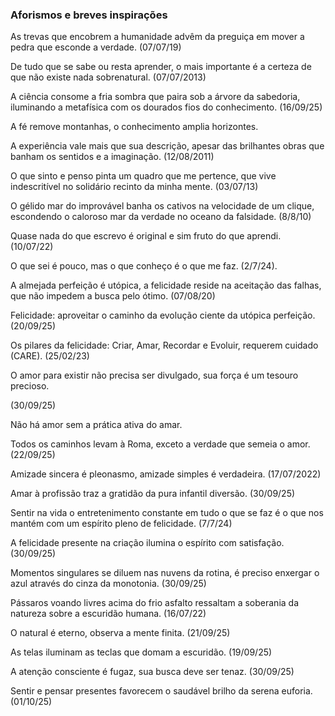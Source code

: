 ### Aforismos e breves inspirações

As trevas que encobrem a humanidade advêm da preguiça em mover a pedra que esconde a verdade. (07/07/19)

De tudo que se sabe ou resta aprender, o mais importante é a certeza de que não existe nada sobrenatural. (07/07/2013)

A ciência consome a fria sombra que paira sob a árvore da sabedoria, iluminando a metafísica com os dourados fios do conhecimento. (16/09/25)

A fé remove montanhas, o conhecimento amplia horizontes.

A experiência vale mais que sua descrição, apesar das brilhantes obras que banham os sentidos e a imaginação. (12/08/2011)

O que sinto e penso pinta um quadro que me pertence, que vive indescritível no solidário recinto da minha mente. (03/07/13)

O gélido mar do improvável banha os cativos na velocidade de um clique, escondendo o caloroso mar da verdade no oceano da falsidade. (8/8/10)

Quase nada do que escrevo é original e sim fruto do que aprendi. (10/07/22)

O que sei é pouco, mas o que conheço é o que me faz. (2/7/24).

A almejada perfeição é utópica, a felicidade reside na aceitação das falhas, que não impedem a busca pelo ótimo. (07/08/20)

Felicidade: aproveitar o caminho da evolução ciente da utópica perfeição. (20/09/25)

Os pilares da felicidade: Criar, Amar, Recordar e Evoluir, requerem cuidado (CARE). (25/02/23)

O amor para existir não precisa ser divulgado, sua força é um tesouro precioso.

(30/09/25)

Não há amor sem a prática ativa do amar.

Todos os caminhos levam à Roma, exceto a verdade que semeia o amor. (22/09/25)

Amizade sincera é pleonasmo, amizade simples é verdadeira. (17/07/2022)

Amar à profissão traz a gratidão da pura infantil diversão. (30/09/25)

Sentir na vida o entretenimento constante em tudo o que se faz é o que nos mantém com um espírito pleno de felicidade. (7/7/24)

A felicidade presente na criação ilumina o espírito com satisfação. (30/09/25)

Momentos singulares se diluem nas nuvens da rotina, é preciso enxergar o azul através do cinza da monotonia. (30/09/25)

Pássaros voando livres acima do frio asfalto ressaltam a soberania da natureza sobre a escuridão humana. (16/07/22)

O natural é eterno, observa a mente finita. (21/09/25)

As telas iluminam as teclas que domam a escuridão. (19/09/25)

A atenção consciente é fugaz, sua busca deve ser tenaz. (30/09/25)

Sentir e pensar presentes favorecem o saudável brilho da serena euforia. (01/10/25)